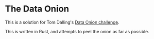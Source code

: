 # The Data Onion

This is a solution for Tom Dalling's [Data Onion challenge](https://www.tomdalling.com/toms-data-onion/).

This is written in Rust, and attempts to peel the onion as far as possible.
